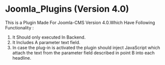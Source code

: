 # Joomla_Plugins (Version 4.0)
This is a Plugin Made For Joomla-CMS Version 4.0.Which Have Following Functionality : 
1. It Should only executed In Backend.
2. It Includes A parameter text field.
3. In case the plug-in is activated the plugin should inject JavaScript which attach the text from the parameter field described in point B into each headline.
